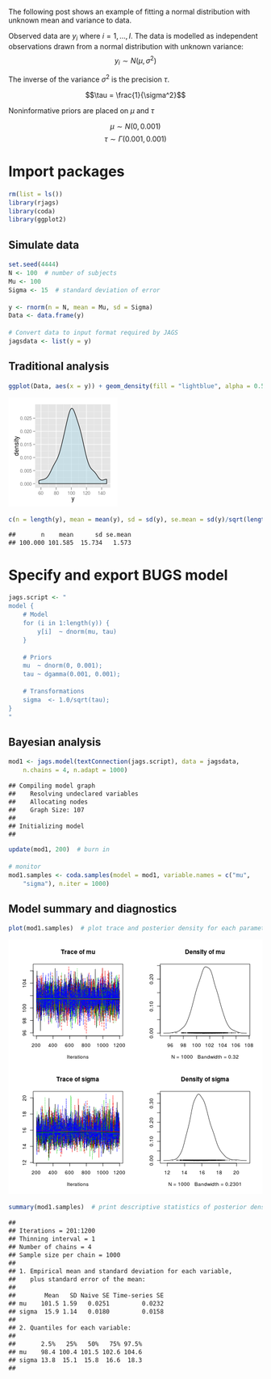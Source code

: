 
<!-- Fit normal distribution to some data -->

The following post shows an example of fitting a normal distribution with unknown mean and variance to data.

<!-- more -->
Observed data are $y_i$ where $i=1, \ldots, I$.  The data is modelled as independent observations drawn from a normal distribution with unknown variance:
$$y_i \sim N(\mu, \sigma^2)$$

The inverse of the variance $\sigma^2$ is the precision $\tau$. 

$$\tau = \frac{1}{\sigma^2}$$

Noninformative priors are placed on $\mu$ and $\tau$

$$\mu \sim N(0, 0.001)$$
$$\tau \sim \Gamma(0.001, 0.001)$$


# Import packages


```r
rm(list = ls())
library(rjags)
library(coda)
library(ggplot2)
```





## Simulate data


```r
set.seed(4444)
N <- 100  # number of subjects
Mu <- 100
Sigma <- 15  # standard deviation of error

y <- rnorm(n = N, mean = Mu, sd = Sigma)
Data <- data.frame(y)

# Convert data to input format required by JAGS
jagsdata <- list(y = y)
```





## Traditional analysis


```r
ggplot(Data, aes(x = y)) + geom_density(fill = "lightblue", alpha = 0.5)
```

![plot of chunk unnamed-chunk-3](figure/unnamed-chunk-3.png) 

```r
c(n = length(y), mean = mean(y), sd = sd(y), se.mean = sd(y)/sqrt(length(y)))
```



```
##       n    mean      sd se.mean 
## 100.000 101.585  15.734   1.573 
```




# Specify and export BUGS model


```r
jags.script <- "
model {
    # Model
    for (i in 1:length(y)) {
        y[i]  ~ dnorm(mu, tau)
    }
    
    # Priors
    mu  ~ dnorm(0, 0.001);
    tau ~ dgamma(0.001, 0.001);
    
    # Transformations
    sigma  <- 1.0/sqrt(tau);
}
"
```





## Bayesian analysis


```r
mod1 <- jags.model(textConnection(jags.script), data = jagsdata, 
    n.chains = 4, n.adapt = 1000)
```



```
## Compiling model graph
##    Resolving undeclared variables
##    Allocating nodes
##    Graph Size: 107
## 
## Initializing model
## 
```



```r
update(mod1, 200)  # burn in

# monitor
mod1.samples <- coda.samples(model = mod1, variable.names = c("mu", 
    "sigma"), n.iter = 1000)
```





## Model summary and diagnostics


```r
plot(mod1.samples)  # plot trace and posterior density for each parameter
```

![plot of chunk unnamed-chunk-6](figure/unnamed-chunk-6.png) 

```r
summary(mod1.samples)  # print descriptive statistics of posterior densities for parameters
```



```
## 
## Iterations = 201:1200
## Thinning interval = 1 
## Number of chains = 4 
## Sample size per chain = 1000 
## 
## 1. Empirical mean and standard deviation for each variable,
##    plus standard error of the mean:
## 
##        Mean   SD Naive SE Time-series SE
## mu    101.5 1.59   0.0251         0.0232
## sigma  15.9 1.14   0.0180         0.0158
## 
## 2. Quantiles for each variable:
## 
##       2.5%   25%   50%   75% 97.5%
## mu    98.4 100.4 101.5 102.6 104.6
## sigma 13.8  15.1  15.8  16.6  18.3
## 
```




